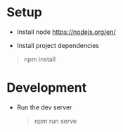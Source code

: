 
# Setup

  - Install node https://nodejs.org/en/

  - Install project dependencies

  > npm install

# Development

- Run the dev server

  > npm run serve

